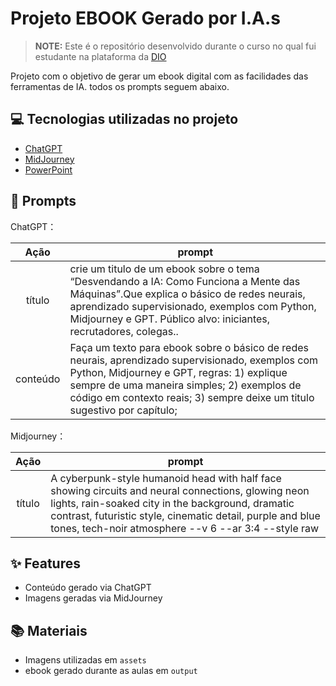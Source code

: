 # Projeto EBOOK Gerado por I.A.s


 > **NOTE:** Este é o repositório desenvolvido durante o curso no qual fui estudante na plataforma da [DIO](https://dio.me)

Projeto com o objetivo de gerar um ebook digital com as facilidades das ferramentas de IA. todos os prompts
seguem abaixo.

## 💻 Tecnologias utilizadas no projeto

- [ChatGPT](https://chat.openai.com/) 
- [MidJourney](https://www.midjourney.com/app/)
- [PowerPoint](https://www.microsoft.com/en/microsoft-365/powerpoint)

## 🧠 Prompts


ChatGPT：

|   Ação   | prompt                                                                                                                                                                                                                                                                         |
| :------: | ------------------------------------------------------------------------------------------------------------------------------------------------------------------------------------------------------------------------------------------------------------------------------ |
|  título  | crie um titulo de um ebook sobre o tema  “Desvendando a IA: Como Funciona a Mente das Máquinas”.Que explica o básico de redes neurais, aprendizado supervisionado, exemplos com Python, Midjourney e GPT. Público alvo: iniciantes, recrutadores, colegas.. |  
| conteúdo | Faça um texto para ebook sobre o básico de redes neurais, aprendizado supervisionado, exemplos com Python, Midjourney e GPT, regras: 1) explique sempre de uma maneira simples; 2) exemplos de código em contexto reais; 3) sempre deixe um titulo sugestivo por capítulo; |


Midjourney：

|  Ação  | prompt                                                                                 |
| :----: | -------------------------------------------------------------------------------------- |
| título | A cyberpunk-style humanoid head with half face showing circuits and neural connections, glowing neon lights, rain-soaked city in the background, dramatic contrast, futuristic style, cinematic detail, purple and blue tones, tech-noir atmosphere --v 6 --ar 3:4 --style raw |

## ✨ Features

- Conteúdo gerado via ChatGPT
- Imagens geradas via MidJourney

## 📚 Materiais

- Imagens utilizadas em `assets`
- ebook gerado durante as aulas em `output`

